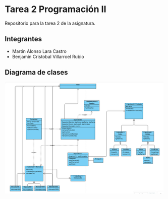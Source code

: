# Tarea 2 Programación II
Repositorio para la tarea 2 de la asignatura.
## Integrantes
- Martin Alonso Lara Castro
- Benjamín Cristobal Villarroel Rubio
## Diagrama de clases
![Diagrama UML](UMLfinal_tarea2.png)
